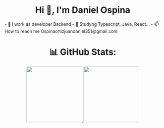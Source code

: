 <h1 align="center">Hi 👋, I'm Daniel Ospina</h1>
- 🔭 I work as developer Backend
- 🌱 Studyng Typescript, Java, React...
- 📫 How to reach me Ospinaortizjuandaniel351@gmail.com


## <h1 align="center">📊 GitHub Stats:</h1>

<div align="center">
  <a href="https://github.com/klayngo">
  <img height="180em" src="https://github-readme-stats.vercel.app/api?username=klayngo&show_icons=true&theme=tokyonight&include_all_commits=true&count_private=false"/>
  <img height="180em" src="https://github-readme-stats.vercel.app/api/top-langs/?username=klayngo&layout=compact&langs_count=7&theme=tokyonight"/>
</div>
